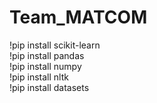 # Team_MATCOM

!pip install scikit-learn <br>
!pip install pandas <br>
!pip install numpy <br>
!pip install nltk <br>
!pip install datasets <br>
